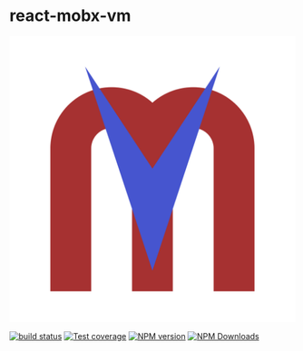 # react-mobx-vm

<center><img src="./logo.png"/></center>

[![build status](https://img.shields.io/travis/imcuttle/react-mobx-vm/master.svg?style=flat-square)](https://travis-ci.org/imcuttle/react-mobx-vm)
[![Test coverage](https://img.shields.io/codecov/c/github/imcuttle/react-mobx-vm.svg?style=flat-square)](https://codecov.io/github/imcuttle/react-mobx-vm?branch=master)
[![NPM version](https://img.shields.io/npm/v/react-mobx-vm.svg?style=flat-square)](https://www.npmjs.com/package/react-mobx-vm)
[![NPM Downloads](https://img.shields.io/npm/dm/react-mobx-vm.svg?style=flat-square&maxAge=43200)](https://www.npmjs.com/package/react-mobx-vm)
